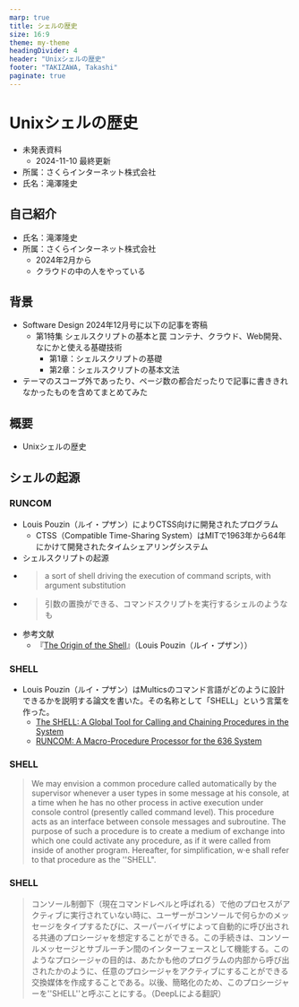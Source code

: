 ```yaml
---
marp: true
title: シェルの歴史
size: 16:9
theme: my-theme
headingDivider: 4
header: "Unixシェルの歴史"
footer: "TAKIZAWA, Takashi"
paginate: true
---
```


# Unixシェルの歴史
<!--
class: title
_header: ""
_footer: ""
_paginate: false
-->

- 未発表資料
    - 2024-11-10 最終更新
- 所属：さくらインターネット株式会社
- 氏名：滝澤隆史

## 自己紹介
<!--
class: body
-->

- 氏名：滝澤隆史
- 所属：さくらインターネット株式会社
    - 2024年2月から
    - クラウドの中の人をやっている

## 背景
<!--
class: body
-->

- Software Design 2024年12月号に以下の記事を寄稿
    - 第1特集 シェルスクリプトの基本と罠 コンテナ、クラウド、Web開発、なにかと使える基礎技術
        - 第1章：シェルスクリプトの基礎
        - 第2章：シェルスクリプトの基本文法
- テーマのスコープ外であったり、ページ数の都合だったりで記事に書ききれなかったものを含めてまとめてみた

## 概要

- Unixシェルの歴史

## シェルの起源
<!--
class: heading
-->

### RUNCOM
<!--
class: body
-->

- Louis Pouzin（ルイ・プザン）によりCTSS向けに開発されたプログラム
    - CTSS（Compatible Time-Sharing System）はMITで1963年から64年にかけて開発されたタイムシェアリングシステム
- シェルスクリプトの起源
- >a sort of shell driving the execution of command scripts, with argument substitution
- >引数の置換ができる、コマンドスクリプトを実行するシェルのようなも
- 参考文献
    - 『[The Origin of the Shell](https://www.multicians.org/shell.html)』（Louis Pouzin（ルイ・プザン））

### SHELL

- Louis Pouzin（ルイ・プザン）はMulticsのコマンド言語がどのように設計できるかを説明する論文を書いた。その名称として「SHELL」という言葉を作った。
    - [The SHELL: A Global Tool for Calling and Chaining Procedures in the System](https://people.csail.mit.edu/saltzer/Multics/Multics-Documents/MDN/MDN-4.pdf)
    - [RUNCOM: A Macro-Procedure Processor for the 636 System](https://people.csail.mit.edu/saltzer/Multics/Multics-Documents/MDN/MDN-5.pdf)

### SHELL

>We may envision a common procedure called automatically by the supervisor whenever a user types in some message at his console, at a time when he has no other process in active execution under console control (presently called command level). This procedure acts as an interface between console messages and subroutine. The purpose of such a procedure is to create a medium of exchange into which one could activate any procedure, as if it were called from inside of another program. Hereafter, for simplification, w·e shall refer to that procedure as the ''SHELL".

### SHELL

>コンソール制御下（現在コマンドレベルと呼ばれる）で他のプロセスがアクティブに実行されていない時に、ユーザーがコンソールで何らかのメッセージをタイプするたびに、スーパーバイザによって自動的に呼び出される共通のプロシージャを想定することができる。この手続きは、コンソールメッセージとサブルーチン間のインターフェースとして機能する。このようなプロシージャの目的は、あたかも他のプログラムの内部から呼び出されたかのように、任意のプロシージャをアクティブにすることができる交換媒体を作成することである。以後、簡略化のため、このプロシージャーを''SHELL''と呼ぶことにする。（DeepLによる翻訳）

### 
